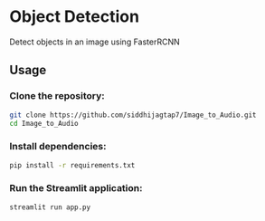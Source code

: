 # Object Detection
Detect objects in an image using FasterRCNN

## Usage

### Clone the repository:

```bash
git clone https://github.com/siddhijagtap7/Image_to_Audio.git
cd Image_to_Audio
```

### Install dependencies:
```bash
pip install -r requirements.txt
```

### Run the Streamlit application:
```bash
streamlit run app.py
```
